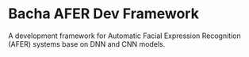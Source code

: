 # Bacha AFER Dev Framework

A development framework for Automatic Facial Expression Recognition (AFER) systems base on DNN and CNN models.
